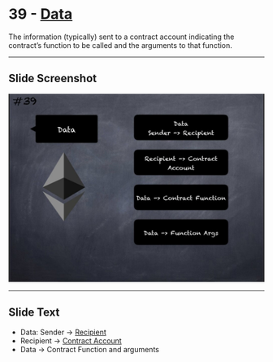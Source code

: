 # 39 - [Data](Data.md)

The information (typically) sent to a contract account indicating the contract’s function to be called and the arguments to that function.

___
## Slide Screenshot
![039.jpg](../../images/1.%20Ethereum%20101/039.jpg)
___
## Slide Text
- Data: Sender -> [Recipient](Recipient.md)
- Recipient -> [Contract Account](Contract%20Account.md)
- Data -> Contract Function and arguments
